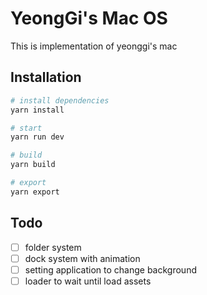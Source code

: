 # YeongGi's Mac OS

This is implementation of yeonggi's mac

## Installation

```bash
# install dependencies
yarn install

# start
yarn run dev

# build
yarn build

# export
yarn export
```

## Todo

- [ ] folder system
- [ ] dock system with animation
- [ ] setting application to change background
- [ ] loader to wait until load assets
